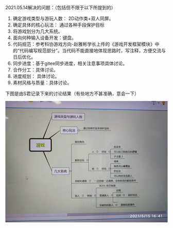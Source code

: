 2021.05.14解决的问题：（包括但不限于以下所提到的）
1.	确定游戏类型与游玩人数： 2D动作类+双人同屏。
2.	确定具体的核心玩法： 通过各种手段保护目标
3.	将游戏划分为几大系统。
4.	面向何种输入设备开发：键盘。
5.	代码规范：参考科协游戏方向-赵雅彬学长上传的《游戏开发框架模块》中的“代码编写规范部分”。当代码不能直接地体现思路时，写注释，方便交流与日后优化。
6.	同步进度：基于gitee同步进度，相关注意事项具体讨论。
7.	合作分工：具体讨论。
8.	进度规划： 具体讨论。
9.	素材风格与质量：具体讨论。



下图是由S君记录下来的讨论结果（有些地方不甚准确，意会一下）
<br>

![image](https://github.com/slippingccaatt/summary/blob/master/%E5%8F%82%E8%B5%9B%E4%BD%9C%E5%93%81%E5%BC%80%E5%8F%91%E8%AE%B0%E5%BD%95/%E5%9B%BE%E5%BA%93/%E7%94%B1S%E5%90%9B%E8%AE%B0%E5%BD%95%E4%B8%8B%E6%9D%A5%E7%9A%84%E8%AE%A8%E8%AE%BA%E7%BB%93%E6%9E%9C.png)

